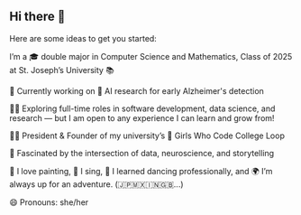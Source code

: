 ## Hi there 👋

<!--
**TotoroHEM/TotoroHem** is a ✨ _special_ ✨ repository because its `README.md` (this file) appears on your GitHub profile.
...
-->
Here are some ideas to get you started:

I’m a 🎓 double major in Computer Science and Mathematics, Class of 2025 at St. Joseph’s University 📚

🔬 Currently working on 🧠 AI research for early Alzheimer's detection

👩‍💻 Exploring full-time roles in software development, data science, and research — but I am open to any experience I can learn and grow from!

👩‍🏫 President & Founder of my university’s 💜 Girls Who Code College Loop

🧠 Fascinated by the intersection of data, neuroscience, and storytelling

🎨 I love painting, 🎤 I sing, 💃 I learned dancing professionally, and 🌍 I’m always up for an adventure. (🇯🇵🇲🇽🇮🇳🇬🇧...)

😄 Pronouns: she/her
